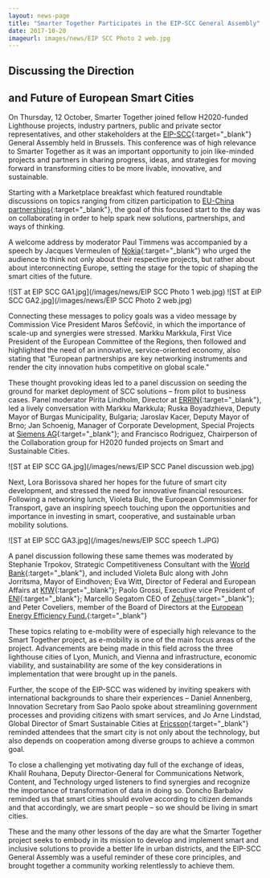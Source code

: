 ```yaml
---
layout: news-page
title: "Smarter Together Participates in the EIP-SCC General Assembly"
date: 2017-10-20
imageurl: images/news/EIP SCC Photo 2 web.jpg
---
```


<div class="multiline">
<h2><span class="ornament-news">Discussing the Direction</span></h2>
<h2><span class="ornament-news">and Future of European Smart Cities</span></h2>
</div>

On Thursday, 12 October, Smarter Together joined fellow H2020-funded Lighthouse projects, industry partners, public and private sector representatives, and other stakeholders at the [EIP-SCC](https://eu-smartcities.eu/){:target="_blank"} General Assembly held in Brussels. This conference was of high relevance to Smarter Together as it was an important opportunity to join like-minded projects and partners in sharing progress, ideas, and strategies for moving forward in transforming cities to be more livable, innovative, and sustainable.

Starting with a Marketplace breakfast which featured roundtable discussions on topics ranging from citizen participation to [EU-China partnerships](http://eu-chinasmartcities.eu/){:target="_blank"}, the goal of this focused start to the day was on collaborating in order to help spark new solutions, partnerships, and ways of thinking.

A welcome address by moderator Paul Timmens was accompanied by a speech by Jacques Vermeulen of [Nokia](https://www.nokia.com/en_int){:target="_blank"} who urged the audience to think not only about their respective projects, but rather about about interconnecting Europe, setting the stage for the topic of shaping the smart cities of the future. 

![ST at EIP SCC GA1.jpg](/images/news/EIP SCC Photo 1 web.jpg)
![ST at EIP SCC GA2.jpg](/images/news/EIP SCC Photo 2 web.jpg)

Connecting these messages to policy goals was a video message by Commission Vice President Maros Šefčovič, in which the importance of scale-up and synergies were stressed. Markku Markkula, First Vice President of the European Committee of the Regions, then followed and highlighted the need of an innovative, service-oriented economy, also stating that “European partnerships are key networking instruments and render the city innovation hubs competitive on global scale."

These thought provoking ideas led to a panel discussion on seeding the ground for market deployment of SCC solutions – from pilot to business cases. Panel moderator Pirita Lindholm, Director at [ERRIN](http://www.errin.eu/){:target="_blank"}, led a lively conversation with Markku Markkula; Ruska Boyadzhieva, Deputy Mayor of Burgas Municipality, Bulgaria; Jaroslav Kacer, Deputy Mayor of Brno; Jan Schoenig, Manager of Corporate Development, Special Projects at [Siemens AG](https://www.siemens.com/global/en/home.html){:target="_blank"}; and Francisco Rodriguez, Chairperson of the Collaboration group for H2020 funded projects on Smart and Sustainable Cities.

![ST at EIP SCC GA.jpg](/images/news/EIP SCC Panel discussion web.jpg)

Next, Lora Borissova shared her hopes for the future of smart city development, and stressed the need for innovative financial resources. Following a networking lunch, Violeta Bulc, the European Commissioner for Transport, gave an inspiring speech touching upon the opportunities and importance in investing in smart, cooperative, and sustainable urban mobility solutions.

![ST at EIP SCC GA3.jpg](/images/news/EIP SCC speech 1.JPG)

A panel discussion following these same themes was moderated by Stephanie Trpokov, Strategic Competitiveness Consultant with the [World Bank](http://www.worldbank.org/){:target="_blank"}, and included Violeta Bulc along with John Jorritsma, Mayor of Eindhoven; Eva Witt, Director of Federal and European Affairs at [KfW](https://www.kfw.de/kfw.de-2.html){:target="_blank"}; Paolo Grossi, Executive vice President of [ENI](https://www.eni.com/en_IT/home.page){:target="_blank"}; Marcello Segatom CEO of [Zehus](http://www.zehus.it/){:target="_blank"}; and Peter Coveliers, member of the Board of Directors at the [European Energy Efficiency Fund.](https://www.eeef.eu/home.html){:target="_blank"}

These topics relating to e-mobility were of especially high relevance to the Smart Together project, as e-mobility is one of the main focus areas of the project. Advancements are being made in this field across the three lighthouse cities of Lyon, Munich, and Vienna and infrastructure, economic viability, and sustainability are some of the key considerations in implementation that were brought up in the panels.

Further, the scope of the EIP-SCC was widened by inviting speakers with international backgrounds to share their experiences – Daniel Annenberg, Innovation Secretary from Sao Paolo spoke about streamlining government processes and providing citizens with smart services, and Jo Arne Lindstad, Global Director of Smart Sustainable Cities at [Ericsson](https://www.ericsson.com/en){:target="_blank"} reminded attendees that the smart city is not only about the technology, but also depends on cooperation among diverse groups to achieve a common goal.

To close a challenging yet motivating day full of the exchange of ideas, Khalil Rouhana, Deputy Director-General for Communications Network, Content, and Technology urged listeners to find synergies and recognize the importance of transformation of data in doing so. Doncho Barbalov reminded us that smart cities should evolve according to citizen demands and that accordingly, we are smart people – so we should be living in smart cities. 

These and the many other lessons of the day are what the Smarter Together project seeks to embody in its mission to develop and implement smart and inclusive solutions to provide a better life in urban districts, and the EIP-SCC General Assembly was a useful reminder of these core principles, and brought together a community working relentlessly to achieve them.

